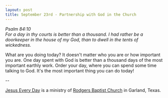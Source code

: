 ```yaml
---
layout: post
title: September 23rd - Partnership with God in the Church
---
```


_Psalm 84:10  
For a day in thy courts is better than a thousand. I had rather be a
doorkeeper in the house of my God, than to dwell in the tents of
wickedness._

What are you doing today? It doesn't matter who you are or how
important you are. One day spent with God is better than a thousand
days of the most important earthly work. Order your day, where you
can spend some time talking to God. It's the most important thing you
can do today!

 --

<a href=http://jesuseveryday.net>Jesus Every Day</a> is a ministry of <a href=http://rodgersbaptist.net>Rodgers Baptist Church</a> in Garland, Texas.
